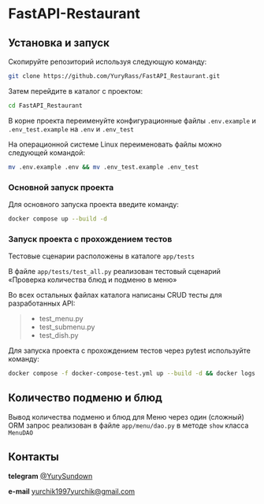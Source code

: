 # FastAPI-Restaurant
## Установка и запуск

Скопируйте репозиторий используя следующую команду:

```bash
git clone https://github.com/YuryRass/FastAPI_Restaurant.git
```

Затем перейдите в каталог с проектом:

```bash
cd FastAPI_Restaurant
```

В корне проекта переименуйте конфигурационные файлы `.env.example` и `.env_test.example` на `.env` и `.env_test`

На операционной системе Linux переименовать файлы можно следующей командой:

```bash
mv .env.example .env && mv .env_test.example .env_test
```
### Основной запуск проекта

Для основного запуска проекта введите команду:


```bash
docker compose up --build -d
```
### Запуск проекта с прохождением тестов

Тестовые сценарии расположены в каталоге `app/tests`

В файле `app/tests/test_all.py` реализован тестовый сценарий «Проверка количества блюд и подменю в меню»

Во всех остальных файлах каталога написаны CRUD тесты для разработанных API:
> * test_menu.py
> * test_submenu.py
> * test_dish.py

Для запуска проекта с прохождением тестов через pytest используйте команду:

```bash
docker compose -f docker-compose-test.yml up --build -d && docker logs --follow test_rest_app && docker compose -f docker-compose-test.yml down -v
```

## Количество подменю и блюд

Вывод количества подменю и блюд для Меню через один (сложный) ORM запрос реализован в файле `app/menu/dao.py` в методе `show` класса `MenuDAO`

## Контакты

**telegram** [@YurySundown](https://t.me/YurySundown)

**e-mail** <yurchik1997yurchik@gmail.com>